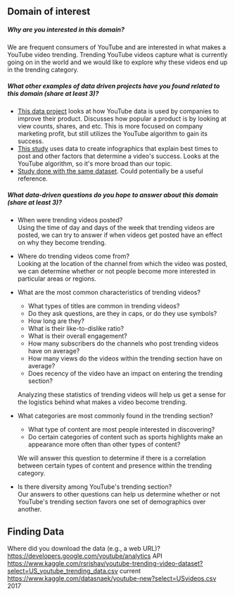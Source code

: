 ## Domain of interest

##### Why are you interested in this domain?
We are frequent consumers of YouTube and are interested in what makes a YouTube video trending. Trending YouTube videos capture what is currently going on in the world and we would like to explore why these videos end up in the trending category.

##### What other examples of data driven projects have you found related to this domain (share at least 3)?
- [This data project](https://scholarworks.calstate.edu/downloads/k3569434b) looks at how YouTube data is used by companies to improve their product. Discusses how popular a product is by looking at view counts, shares, and etc. This is more focused on company marketing profit, but still utilizes the YouTube algorithm to gain its success.
- [This study](https://www.appypie.com/how-youtube-algorithm-works) uses data to create infographics that explain best times to post and other factors that determine a video's success. Looks at the YouTube algorithm, so it's more broad than our topic.
- [Study done with the same dataset](https://towardsdatascience.com/why-study-statistics-behind-youtube-trending-videos-231b72c81256). Could potentially be a useful reference.

##### What data-driven questions do you hope to answer about this domain (share at least 3)?  
- When were trending videos posted?  
  Using the time of day and days of the week that trending videos are posted, we can try to answer if when videos get posted have an effect on why they become trending.

- Where do trending videos come from?  
  Looking at the location of the channel from which the video was posted, we can determine whether or not people become more interested in particular areas or regions.

- What are the most common characteristics of trending videos?  
  - What types of titles are common in trending videos?
  - Do they ask questions, are they in caps, or do they use symbols?
  - How long are they?
  - What is their like-to-dislike ratio?
  - What is their overall engagement?  
  - How many subscribers do the channels who post trending videos have on average?
  - How many views do the videos within the trending section have on average?
  - Does recency of the video have an impact on entering the trending section?  

  Analyzing these statistics of trending videos will help us get a sense for the logistics behind what makes a video become trending.

- What categories are most commonly found in the trending section?
  - What type of content are most people interested in discovering?
  - Do certain categories of content such as sports highlights make an appearance more often than other types of content?  

  We will answer this question to determine if there is a correlation between certain types of content and presence within the trending category.

- Is there diversity among YouTube's trending section?  
  Our answers to other questions can help us determine whether or not YouTube's trending section favors one set of demographics over another.


## Finding Data
Where did you download the data (e.g., a web URL)?  
https://developers.google.com/youtube/analytics
API  
https://www.kaggle.com/rsrishav/youtube-trending-video-dataset?select=US_youtube_trending_data.csv
current  
https://www.kaggle.com/datasnaek/youtube-new?select=USvideos.csv
2017
